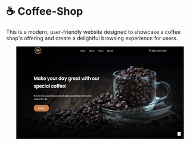 # ☕ Coffee-Shop
<p>This is a modern, user-friendly website designed to showcase a coffee shop's offering and create a delightful browsing experience for users.</p>
<div class=home-page align="center">
      <img src="README images/Home Page.png" alt="Home Page" width="450px" height="250px">
</div>
